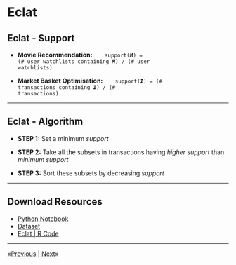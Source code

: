 # Eclat

## Eclat - Support

* **Movie Recommendation:**&emsp;&emsp;<code>support(***M***) = (# user watchlists containing ***M***) / (# user watchlists)</code>

* **Market Basket Optimisation:**&emsp;&emsp;<code>support(***I***) = (# transactions containing ***I***) / (# transactions)</code>
<hr>

## Eclat - Algorithm

* **STEP 1:** Set a minimum *support*

* **STEP 2:** Take all the subsets in transactions having *higher support* than *minimum support*

* **STEP 3:** Sort these subsets by decreasing *support*
<hr>

## Download Resources
* <a href="Python/Eclat.ipynb" download>Python Notebook</a>
* <a href="Python/Market_Basket_Optimisation.csv" download>Dataset</a>
* <a href="R/Eclat.r" download>Eclat | R Code</a>
<hr>

<a href="../Section 29 - Apriori">«Previous</a> | <a href="../Section 31 - Part 06 - Reinforcement Learning">Next»</a>
